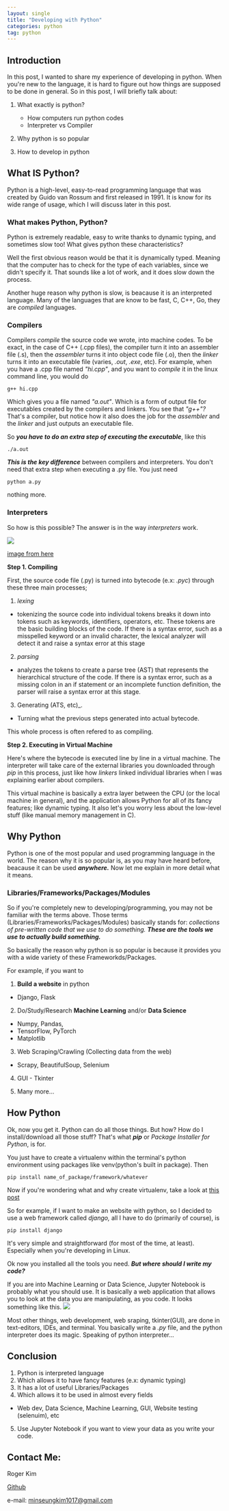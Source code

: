 ```yaml
---
layout: single
title: "Developing with Python"
categories: python
tag: python
---
```


## Introduction

In this post, I wanted to share my experience of developing in python. When you're new to the language, it is hard to figure out how things are supposed to be done in general. So in this post, I will briefly talk about:

1. What exactly is python?
    - How computers run python codes
    - Interpreter vs Compiler

2. Why python is so popular

3. How to develop in python

## What IS Python?

Python is a high-level, easy-to-read programming language that was created by Guido van Rossum and first released in 1991. It is know for its wide range of usage, which I will discuss later in this post.

### What makes Python, Python?

Python is extremely readable, easy to write thanks to dynamic typing, and sometimes slow too! What gives python these characteristics?

Well the first obvious reason would be that it is dynamically typed. Meaning that the computer has to check for the type of each variables, since we didn't specify it. That sounds like a lot of work, and it does slow down the process.

Another huge reason why python is slow, is beacause it is an interpreted language. Many of the languages that are know to be fast, C, C++, Go, they are _compiled_ languages.

### Compilers

Compilers _compile_ the source code we wrote, into machine codes. To be exact, in the case of C++ (.cpp files), the compiler turn it into an assembler file (.s), then the _assembler_ turns it into object code file (.o), then the _linker_ turns it into an executable file (varies, _.out_, _.exe_, etc). For example, when you have a .cpp file named _"hi.cpp"_, and you want to _compile_ it in the linux command line, you would do
```
g++ hi.cpp
```
Which gives you a file named _"a.out"_. Which is a form of output file for executables created by the compilers and linkers. You see that _"g++"?_ That's a compiler, but notice how it also does the job for the _assembler_ and the _linker_ and just outputs an executable file.

So ***you have to do an extra step of executing the executable***, like this
```
./a.out
```

***This is the key difference*** between compilers and interpreters. You don't need that extra step when executing a .py file. You just need
```
python a.py
```
nothing more.

### Interpreters

So how is this possible? The answer is in the way _interpreters_ work.

![](/assets/img/python-interpreter.jpg)

[image from here](https://www.youtube.com/watch?app=desktop&v=VsjJfaUdFO8)

**Step 1. Compiling**

First, the source code file (.py) is turned into bytecode (e.x: _.pyc_) through these three main processes; 
1. _lexing_
 - tokenizing the source code into individual tokens breaks it down into tokens such as keywords, identifiers, operators, etc. These tokens are the basic building blocks of the code. If there is a syntax error, such as a misspelled keyword or an invalid character, the lexical analyzer will detect it and raise a syntax error at this stage
2. _parsing_ 
- analyzes the tokens to create a parse tree (AST) that represents the hierarchical structure of the code. If there is a syntax error, such as a missing colon in an if statement or an incomplete function definition, the parser will raise a syntax error at this stage.
3. Generating (ATS, etc)_. 
- Turning what the previous steps generated into actual bytecode.

This whole process is often refered to as compiling. 

**Step 2. Executing in Virtual Machine**

Here's where the bytecode is executed line by line in a virtual machine. The interpreter will take care of the external libraries you downloaded through _pip_ in this process, just like how _linkers_ linked individual libraries when I was explaining earlier about compilers.

This virtual machine is basically a extra layer between the CPU (or the local machine in general), and the application allows Python for all of its fancy features; like dynamic typing. It also let's you worry less about the low-level stuff (like manual memory management in C).

## Why Python

Python is one of the most popular and used programming language in the world. The reason why it is so popular is, as you may have heard before, beacause it can be used ***anywhere.*** Now let me explain in more detail what it means.

### Libraries/Frameworks/Packages/Modules

So if you're completely new to developing/programming, you may not be familiar with the terms above. Those terms (Libraries/Frameworks/Packages/Modules) basically stands for: _collections of pre-written code that we use to do something._ ***These are the tools we use to actually build something.***

So basically the reason why python is so popular is because it provides you with a wide variety of these Frameworkds/Packages.

For example, if you want to 
1. **Build a website** in python
- Django, Flask

2. Do/Study/Research **Machine Learning** and/or **Data Science**
- Numpy, Pandas, 
- TensorFlow, PyTorch
- Matplotlib

3. Web Scraping/Crawling (Collecting data from the web)
- Scrapy, BeautifulSoup, Selenium

4. GUI - Tkinter

5. Many more...

## How Python

Ok, now you get it. Python can do all those things. But how? How do I install/download all those stuff? That's what ***pip*** or _Package Installer for Python_, is for.

You just have to create a virtualenv within the terminal's python environment using packages like venv(python's built in package). Then
```
pip install name_of_package/framework/whatever
```
Now if you're wondering what and why create virtualenv, take a look at [this post](https://kmsrogerkim.github.io/cmpnyinfo/cmpnyinfo-the-first-step/)

So for example, if I want to make an website with python, so I decided to use a web framework called _django,_ all I have to do (primarily of course), is 
```
pip install django
```
It's very simple and straightforward (for most of the time, at least). Especially when you're developing in Linux.

Ok now you installed all the tools you need. ***But where should I write my code?***

If you are into Machine Learning or Data Science, Jupyter Notebook is probably what you should use. It is basically a web application that allows you to look at the data you are manipulating, as you code. It looks something like this.
![](/assets/img/jupyter_notebook.png)

Most other things, web development, web sraping, tkinter(GUI), are done in text-editors, IDEs, and terminal. You basically write a _.py_ file, and the python interpreter does its magic. Speaking of python interpreter...

## Conclusion

1. Python is interpreted language
2. Which allows it to have fancy features (e.x: dynamic typing)
3. It has a lot of useful Libraries/Packages
4. Which allows it to be used in almost every fields
- Web dev, Data Science, Machine Learning, GUI, Website testing (selenuim), etc
5. Use Jupyter Notebook if you want to view your data as you write your code.

## Contact Me:

Roger Kim

[Github](https://github.com/kmsrogerkim)

e-mail: <minseungkim1017@gmail.com> 
